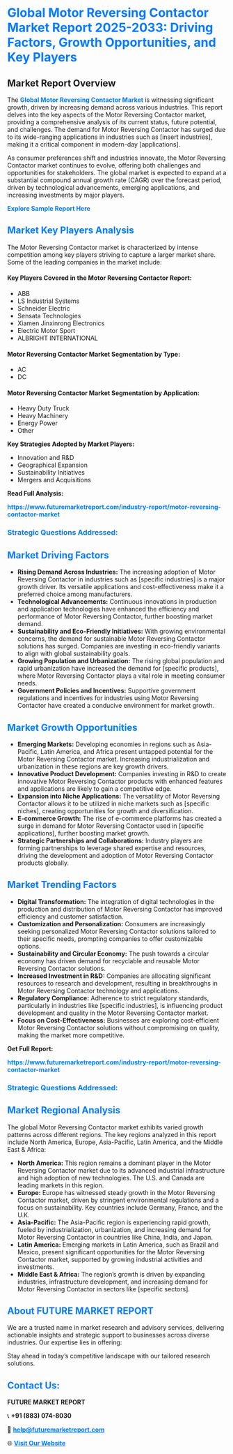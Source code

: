 <h1 style="color: #007BFF;">Global Motor Reversing Contactor Market Report 2025-2033: Driving Factors, Growth Opportunities, and Key Players</h1>

<section id="overview">
<h2>Market Report Overview</h2>
<p>The <a href="https://www.futuremarketreport.com/industry-report/motor-reversing-contactor-market" style="color: #007BFF; text-decoration: none;"><strong>Global Motor Reversing Contactor Market</strong></a> is witnessing significant growth, driven by increasing demand across various industries. This report delves into the key aspects of the Motor Reversing Contactor market, providing a comprehensive analysis of its current status, future potential, and challenges. The demand for Motor Reversing Contactor has surged due to its wide-ranging applications in industries such as [insert industries], making it a critical component in modern-day [applications].</p>
<p>As consumer preferences shift and industries innovate, the Motor Reversing Contactor market continues to evolve, offering both challenges and opportunities for stakeholders. The global market is expected to expand at a substantial compound annual growth rate (CAGR) over the forecast period, driven by technological advancements, emerging applications, and increasing investments by major players.</p>
</section>

<section id="overview">
<p><a href="https://www.futuremarketreport.com/request-sample/reportId=115563" style="color: #007BFF; text-decoration: none;"><strong>Explore Sample Report Here</strong></a></p>
</section>

<section id="key-players">
<h2 style="color: #007BFF;">Market Key Players Analysis</h2>
<p>The Motor Reversing Contactor market is characterized by intense competition among key players striving to capture a larger market share. Some of the leading companies in the market include:</p>
<h4>Key Players Covered in the Motor Reversing Contactor Report:</h4>
<ul><li>ABB</li><li>LS Industrial Systems</li><li>Schneider Electric</li><li>Sensata Technologies</li><li>Xiamen Jinxinrong Electronics</li><li>Electric Motor Sport</li><li>ALBRIGHT INTERNATIONAL</li></ul>
<h4>Motor Reversing Contactor Market Segmentation by Type:</h4>
<ul><li>AC</li><li>DC</li></ul>

<h4>Motor Reversing Contactor Market Segmentation by Application:</h4>
<ul><li>Heavy Duty Truck</li><li>Heavy Machinery</li><li>Energy Power</li><li>Other</li></ul>
<p><strong>Key Strategies Adopted by Market Players:</strong></p>
<ul>
<li>Innovation and R&D</li>
<li>Geographical Expansion</li>
<li>Sustainability Initiatives</li>
<li>Mergers and Acquisitions</li>
</ul>
</section>

<section>
<p><strong>Read Full Analysis: </strong></p><a href="https://www.futuremarketreport.com/industry-report/motor-reversing-contactor-market" style="color: #007BFF; text-decoration: none;"><strong>https://www.futuremarketreport.com/industry-report/motor-reversing-contactor-market</strong></a>
<h3 style="color: #007BFF;">Strategic Questions Addressed:</h3>
</section>

<section id="driving-factors">
<h2 style="color: #007BFF;">Market Driving Factors</h2>
<ul>
<li><strong>Rising Demand Across Industries:</strong> The increasing adoption of Motor Reversing Contactor in industries such as [specific industries] is a major growth driver. Its versatile applications and cost-effectiveness make it a preferred choice among manufacturers.</li>
<li><strong>Technological Advancements:</strong> Continuous innovations in production and application technologies have enhanced the efficiency and performance of Motor Reversing Contactor, further boosting market demand.</li>
<li><strong>Sustainability and Eco-Friendly Initiatives:</strong> With growing environmental concerns, the demand for sustainable Motor Reversing Contactor solutions has surged. Companies are investing in eco-friendly variants to align with global sustainability goals.</li>
<li><strong>Growing Population and Urbanization:</strong> The rising global population and rapid urbanization have increased the demand for [specific products], where Motor Reversing Contactor plays a vital role in meeting consumer needs.</li>
<li><strong>Government Policies and Incentives:</strong> Supportive government regulations and incentives for industries using Motor Reversing Contactor have created a conducive environment for market growth.</li>
</ul>
</section>

<section id="growth-opportunities">
<h2 style="color: #007BFF;">Market Growth Opportunities</h2>
<ul>
<li><strong>Emerging Markets:</strong> Developing economies in regions such as Asia-Pacific, Latin America, and Africa present untapped potential for the Motor Reversing Contactor market. Increasing industrialization and urbanization in these regions are key growth drivers.</li>
<li><strong>Innovative Product Development:</strong> Companies investing in R&D to create innovative Motor Reversing Contactor products with enhanced features and applications are likely to gain a competitive edge.</li>
<li><strong>Expansion into Niche Applications:</strong> The versatility of Motor Reversing Contactor allows it to be utilized in niche markets such as [specific niches], creating opportunities for growth and diversification.</li>
<li><strong>E-commerce Growth:</strong> The rise of e-commerce platforms has created a surge in demand for Motor Reversing Contactor used in [specific applications], further boosting market growth.</li>
<li><strong>Strategic Partnerships and Collaborations:</strong> Industry players are forming partnerships to leverage shared expertise and resources, driving the development and adoption of Motor Reversing Contactor products globally.</li>
</ul>
</section>

<section id="trending-factors">
<h2 style="color: #007BFF;">Market Trending Factors</h2>
<ul>
<li><strong>Digital Transformation:</strong> The integration of digital technologies in the production and distribution of Motor Reversing Contactor has improved efficiency and customer satisfaction.</li>
<li><strong>Customization and Personalization:</strong> Consumers are increasingly seeking personalized Motor Reversing Contactor solutions tailored to their specific needs, prompting companies to offer customizable options.</li>
<li><strong>Sustainability and Circular Economy:</strong> The push towards a circular economy has driven demand for recyclable and reusable Motor Reversing Contactor solutions.</li>
<li><strong>Increased Investment in R&D:</strong> Companies are allocating significant resources to research and development, resulting in breakthroughs in Motor Reversing Contactor technology and applications.</li>
<li><strong>Regulatory Compliance:</strong> Adherence to strict regulatory standards, particularly in industries like [specific industries], is influencing product development and quality in the Motor Reversing Contactor market.</li>
<li><strong>Focus on Cost-Effectiveness:</strong> Businesses are exploring cost-efficient Motor Reversing Contactor solutions without compromising on quality, making the market more competitive.</li>
</ul>
</section>

<section>
<p><strong>Get Full Report: </strong></p><a href="https://www.futuremarketreport.com/industry-report/motor-reversing-contactor-market" style="color: #007BFF; text-decoration: none;"><strong>https://www.futuremarketreport.com/industry-report/motor-reversing-contactor-market</strong></a>
<h3 style="color: #007BFF;">Strategic Questions Addressed:</h3>
</section>


<section id="regional-analysis">
<h2 style="color: #007BFF;">Market Regional Analysis</h2>
<p>The global Motor Reversing Contactor market exhibits varied growth patterns across different regions. The key regions analyzed in this report include North America, Europe, Asia-Pacific, Latin America, and the Middle East & Africa:</p>
<ul>
<li><strong>North America:</strong> This region remains a dominant player in the Motor Reversing Contactor market due to its advanced industrial infrastructure and high adoption of new technologies. The U.S. and Canada are leading markets in this region.</li>
<li><strong>Europe:</strong> Europe has witnessed steady growth in the Motor Reversing Contactor market, driven by stringent environmental regulations and a focus on sustainability. Key countries include Germany, France, and the U.K.</li>
<li><strong>Asia-Pacific:</strong> The Asia-Pacific region is experiencing rapid growth, fueled by industrialization, urbanization, and increasing demand for Motor Reversing Contactor in countries like China, India, and Japan.</li>
<li><strong>Latin America:</strong> Emerging markets in Latin America, such as Brazil and Mexico, present significant opportunities for the Motor Reversing Contactor market, supported by growing industrial activities and investments.</li>
<li><strong>Middle East & Africa:</strong> The region’s growth is driven by expanding industries, infrastructure development, and increasing demand for Motor Reversing Contactor in sectors like [specific sectors].</li>
</ul>
</section>

<footer>
<h2 style="color: #007BFF;">About FUTURE MARKET REPORT</h2>
<p>We are a trusted name in market research and advisory services, delivering actionable insights and strategic support to businesses across diverse industries. Our expertise lies in offering:</p>

<p>Stay ahead in today’s competitive landscape with our tailored research solutions.</p>

<h2 style="color: #007BFF;">Contact Us:</h2>
<p><strong>FUTURE MARKET REPORT</strong></p>
<p>📞 <strong>+91 (883) 074-8030</strong></p>
<p>📧 <strong><a href="mailto:help@futuremarketreport.com" style="color: #007BFF;">help@futuremarketreport.com</a></strong></p>
<p>🌐 <strong><a href="https://www.futuremarketreport.com/" style="color: #007BFF;">Visit Our Website</a></strong></p>
</footer>